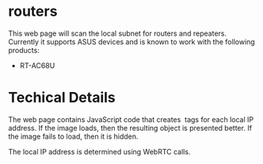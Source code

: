 # routers

This web page will scan the local subnet for routers and repeaters. Currently it supports ASUS devices and is known to work with the following products:

* RT-AC68U

# Techical Details

The web page contains JavaScript code that creates <img> tags for each local IP address. If the image loads, then the resulting object is presented better. If the image fails to load, then it is hidden.

The local IP address is determined using WebRTC calls.
